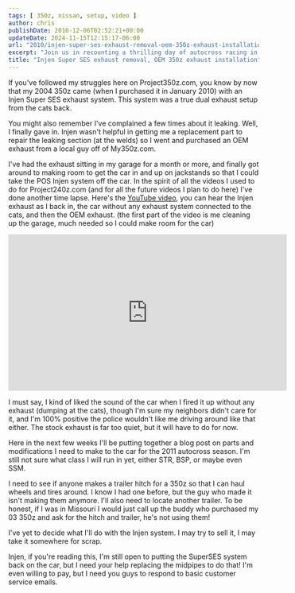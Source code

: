 ```yaml
---
tags: [ 350z, nissan, setup, video ]
author: chris
publishDate: 2010-12-06T02:52:21+00:00
updateDate: 2024-11-15T12:15:17-06:00
url: "2010/injen-super-ses-exhaust-removal-oem-350z-exhaust-installation"
excerpt: "Join us in recounting a thrilling day of autocross racing in California, including course walk-throughs, heat runs, and personal insights."
title: "Injen Super SES exhaust removal, OEM 350z exhaust installation"
---
```


If you've followed my struggles here on Project350z.com, you know by now that my 2004 350z came (when I purchased it in January 2010) with an Injen Super SES exhaust system. This system was a true dual exhaust setup from the cats back.

You might also remember I've complained a few times about it leaking. Well, I finally gave in. Injen wasn't helpful in getting me a replacement part to repair the leaking section (at the welds) so I went and purchased an OEM exhaust from a local guy off of My350z.com.

I've had the exhaust sitting in my garage for a month or more, and finally got around to making room to get the car in and up on jackstands so that I could take the POS Injen system off the car. In the spirit of all the videos I used to do for Project240z.com (and for all the future videos I plan to do here) I've done another time lapse. Here's the [YouTube video](https://www.youtube.com/watch?v=uulSUF6BUVk), you can hear the Injen exhaust as I back in, the car without any exhaust system connected to the cats, and then the OEM exhaust. (the first part of the video is me cleaning up the garage, much needed so I could make room for the car)

<iframe width="560" height="315" src="https://www.youtube.com/embed/uulSUF6BUVk?si=FkEr-dHj8J92mDvJ" title="YouTube video player" frameborder="0" allow="accelerometer; autoplay; clipboard-write; encrypted-media; gyroscope; picture-in-picture; web-share" referrerpolicy="strict-origin-when-cross-origin" allowfullscreen></iframe>

I must say, I kind of liked the sound of the car when I fired it up without any exhaust (dumping at the cats), though I'm sure my neighbors didn't care for it, and I'm 100% positive the police wouldn't like me driving around like that either. The stock exhaust is far too quiet, but it will have to do for now.

Here in the next few weeks I'll be putting together a blog post on parts and modifications I need to make to the car for the 2011 autocross season. I'm still not sure what class I will run in yet, either STR, BSP, or maybe even SSM.

I need to see if anyone makes a trailer hitch for a 350z so that I can haul wheels and tires around. I know I had one before, but the guy who made it isn't making them anymore. I'll also need to locate another trailer. To be honest, if I was in Missouri I would just call up the buddy who purchased my 03 350z and ask for the hitch and trailer, he's not using them!

I've yet to decide what I'll do with the Injen system. I may try to sell it, I may take it somewhere for scrap.

Injen, if you're reading this, I'm still open to putting the SuperSES system back on the car, but I need your help replacing the midpipes to do that! I'm even willing to pay, but I need you guys to respond to basic customer service emails.
